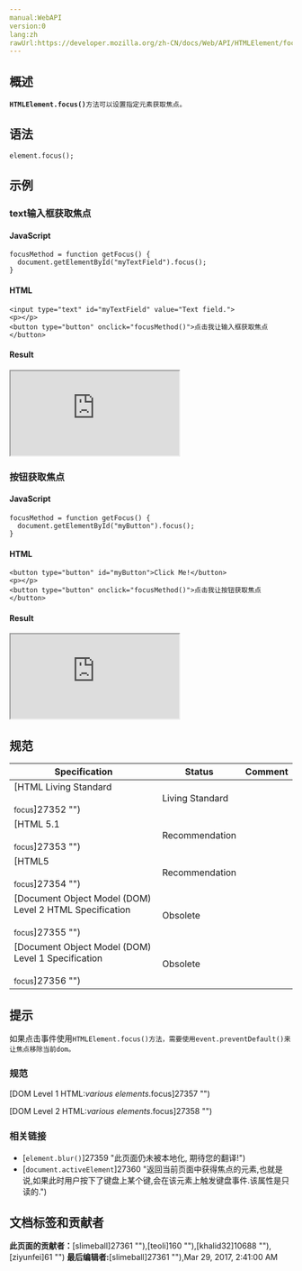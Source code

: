 ```yaml
---
manual:WebAPI
version:0
lang:zh
rawUrl:https://developer.mozilla.org/zh-CN/docs/Web/API/HTMLElement/focus
---
```







## 概述<a name="Summary"></a>


**`HTMLElement.focus()`**`方法可以设置指定元素获取焦点。`


## 语法<a name="Syntax"></a>

```
element.focus();
```

## 示例<a name="Specification"></a>

### text输入框获取焦点<a name="text输入框获取焦点"></a>

#### JavaScript<a name="JavaScript"></a>

```
focusMethod = function getFocus() {           
  document.getElementById("myTextField").focus();
}
```

#### HTML<a name="HTML"></a>

```
<input type="text" id="myTextField" value="Text field.">
<p></p>
<button type="button" onclick="focusMethod()">点击我让输入框获取焦点</button>
```

#### Result<a name="Result"></a>


<iframe src='https://mdn.mozillademos.org/zh-CN/docs/Web/API/HTMLElement/focus$samples/Focus_on_a_text_field?revision=1224707' width='null' height='null'></iframe>


### 按钮获取焦点<a name="Focus_on_a_button"></a>

#### JavaScript<a name="JavaScript_2"></a>

```
focusMethod = function getFocus() {          
  document.getElementById("myButton").focus();
}
```

#### HTML<a name="HTML_2"></a>

```
<button type="button" id="myButton">Click Me!</button>
<p></p>
<button type="button" onclick="focusMethod()">点击我让按钮获取焦点</button>
```

#### Result<a name="Result_2"></a>


<iframe src='https://mdn.mozillademos.org/zh-CN/docs/Web/API/HTMLElement/focus$samples/Focus_on_a_button?revision=1224707' width='null' height='null'></iframe>


## 规范<a name="Specification"></a>

Specification | Status | Comment 
 ---  |  ---  |  ---  | 
[HTML Living Standard<br></br><small>focus</small>]27352 "") | Living Standard |  
[HTML 5.1<br></br><small>focus</small>]27353 "") | Recommendation |  
[HTML5<br></br><small>focus</small>]27354 "") | Recommendation |  
[Document Object Model (DOM) Level 2 HTML Specification<br></br><small>focus</small>]27355 "") | Obsolete |  
[Document Object Model (DOM) Level 1 Specification<br></br><small>focus</small>]27356 "") | Obsolete |  


## 提示<a name="提示"></a>


如果点击事件使用`HTMLElement.focus()方法，需要使用event.preventDefault()来让焦点移除当前dom。`


### 规范<a name="Specification"></a>


[DOM Level 1 HTML:*various elements*.focus]27357 "")



[DOM Level 2 HTML:*various elements*.focus]27358 "")


### 相关链接<a name="相关链接"></a>

* [`element.blur()`]27359 "此页面仍未被本地化, 期待您的翻译!")
* [`document.activeElement`]27360 "返回当前页面中获得焦点的元素,也就是说,如果此时用户按下了键盘上某个键,会在该元素上触发键盘事件.该属性是只读的.")



## 文档标签和贡献者
**此页面的贡献者：**[slimeball]27361 ""),[teoli]160 ""),[khalid32]10688 ""),[ziyunfei]61 "")
**最后编辑者:**[slimeball]27361 ""),<time>Mar 29, 2017, 2:41:00 AM</time>


